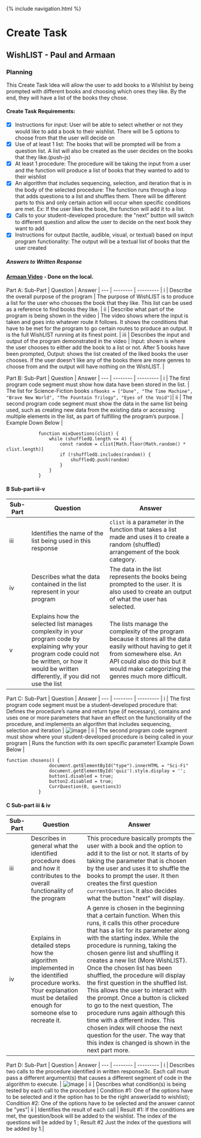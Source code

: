 {% include navigation.html %}

# Create Task

## WishLIST - Paul and Armaan

### Planning
This Create Task Idea will allow the user to add books to a Wishlist by being prompted with different books and choosing which ones they like. By the end, they will have a list of the books they chose.

#### Create Task Requirements:
- [x] Instructions for input: User will be able to select whether or not they would like to add a book to their wishlist. There will be 5 options to choose from that the user will decide on
- [x] Use of at least 1 list: The books that will be prompted will be from a question list. A list will also be created as the user decides on the books that they like.(push-js)
- [x] At least 1 procedure: The procedure will be taking the input from a user and the function will produce a list of books that they wanted to add to their wishlist
- [x] An algorithm that includes sequencing, selection, and iteration that is in the body of the selected procedure: The function runs through a loop that adds questions to a list and shuffles them. There will be different parts to this and only certain action will occur when  specific conditions are met. Ex: If the user likes the book, the function will add it to a list.
- [x] Calls to your student-developed procedure: the "next" button will switch to different question and allow the user to decide on the next book they want to add
- [x] Instructions for output (tactile, audible, visual, or textual) based on input program functionality: The output will be a textual list of books that the user created

##### Answers to Written Response
#### [Armaan Video](https://youtu.be/gamMwwdtFfI) - Done on the local.

Part A:
Sub-Part | Question | Answer | 
--- | -------- | --------- |
i | Describe the overall purpose of the program | The purpose of WishLIST is to produce a list for the user who chooses the book that they like. This list can be used as a reference to find books they like. |
ii | Describe what part of the program is being shown in the video | The video shows where the input is taken and goes into whatever route it follows. It shows the conditions that have to be met for the program to go certain routes to produce an output. It is the full WishLIST running at its finest point. |
iii | Describes the input and output of the program demonstrated in the video | Input: shown is where the user chooses to either add the book to a list or not. After 5 books have been prompted, Output: shows the list created of the liked books the user chooses. If the user doesn't like any of the books there are more genres to choose from and the output will have nothing on the WishLIST. |

Part B:
Sub-Part | Question | Answer | 
--- | -------- | --------- |
i | The first program code segment must show how data have been stored in the list. | The list for Science-Fiction books ```sfbooks = ["Dune", "The Time Machine", "Brave New World", "The Fountain Trilogy", "Eyes of the Void"]```|
ii | The second program code segment must show the data in the same list being used, such as creating new data from the existing data or accessing multiple elements in the list, as part of fulfilling the program’s purpose. | Example Down Below |
```
            function mixQuestions(clist) {
                while (shuffledQ.length <= 4) {
                    const random = clist[Math.floor(Math.random() * clist.length)]
                    if (!shuffledQ.includes(random)) {
                        shuffledQ.push(random)
                    }
                }
            }
```


#### B Sub-part iii-v
Sub-Part | Question | Answer | 
--- | -------- | --------- |
iii | Identifies the name of the list being used in this response | ```clist``` is a parameter in the function that takes a list made and uses it to create a random (shuffled) arrangement of the book category. |
iv | Describes what the data contained in the list represent in your program | The data in the list represents the books being prompted to the user. It is also used to create an output of what the user has selected. |
v | Explains how the selected list manages complexity in your program code by explaining why your program code could not be written, or how it would be written differently, if you did not use the list | The lists manage the complexity of the program because it stores all the data easily without having to get it from somewhere else. An API could also do this but it would make categorizing the genres much more difficult. |

Part C:
Sub-Part | Question | Answer | 
--- | -------- | --------- |
i | The first program code segment must be a student-developed procedure that: Defines the procedure’s name and return type (if necessary), contains and uses one or more parameters that have an effect on the functionality of the procedure, and implements an algorithm that includes sequencing, selection and iteration | ![image](https://cdn.discordapp.com/attachments/749509501773807677/945741909127753758/Screen_Shot_2022-02-22_at_9.58.09_AM.png) |
ii | The second program code segment must show where your student-developed procedure is being called in your program | Runs the function with its own specific parameter! Example Down Below |
```
function chosens() {
                document.getElementById("type").innerHTML = "Sci-Fi"
                document.getElementById('quiz').style.display = '';
                button1.disabled = true;
                button2.disabled = true;
                CurrQuestion(0, questions3)
            }
```
#### C Sub-part iii & iv
Sub-Part | Question | Answer | 
--- | -------- | --------- |
iii |  Describes in general what the identified procedure does and how it contributes to the overall functionality of the program| This procedure basically prompts the user with a book and the option to add it to the list or not. It starts of by taking the parameter that is chosen by the user and uses it to shuffle the books to prompt the user. It then creates the first question ```currentQuestion```. It also decides what the button "next" will display. |
iv | Explains in detailed steps how the algorithm implemented in the identified procedure works. Your explanation must be detailed enough for someone else to recreate it. | A genre is chosen in the beginning that a certain function. When this runs, it calls this other procedure that has a list for its parameter along with the starting index. While the procedure is running, taking the chosen genre list and shuffling it creates a new list (More WishLIST). Once the chosen list has been shuffled, the procedure will display the first question in the shuffled list. This allows the user to interact with the prompt. Once a button is clicked to go to the next question, The procedure runs again although this time with a different index. This chosen index will choose the next question for the user. The way that this index is changed is shown in the next part more. |

Part D:
Sub-Part | Question | Answer | 
--- | -------- | --------- |
i | Describes two calls to the procedure identified in written response3c. Each call must pass a different argument(s) that causes a different segment of code in the algorithm to execute. | ![image](https://cdn.discordapp.com/attachments/749509501773807677/945741908720894042/Screen_Shot_2022-02-22_at_12.52.12_AM.png) |
ii |  Describes what condition(s) is being tested by each call to the procedure | Condition #1: One of the options have to be selected and it the option has to be the right answer(add to wishlist); 
Condition #2: One of the options have to be selected and the answer cannot be "yes"|
ii | Identifies the result of each call | Result #1: If the conditions are met, the question/book will be added to the wishlist. The index of the questions will be added by 1 ; 
Result #2 Just the index of the questions will be added by 1.|
